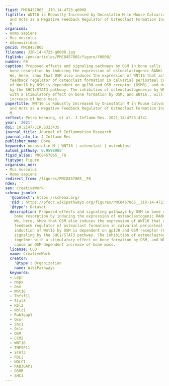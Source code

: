 ```yaml
---
figid: PMC8457865__JIR-14-4723-g0008
figtitle: WNT16 is Robustly Increased by Oncostatin M in Mouse Calvarial Osteoblasts
  and Acts as a Negative Feedback Regulator of Osteoclast Formation Induced by Oncostatin
  M
organisms:
- Homo sapiens
- Mus musculus
- Adenoviridae
pmcid: PMC8457865
filename: JIR-14-4723-g0008.jpg
figlink: /pmc/articles/PMC8457865/figure/f0008/
number: F8
caption: Proposed effects and signaling pathways by OSM in bone cells. OSM increases
  bone resorption by inducing the expression of osteoclastogenic RANKL by osteoblasts.
  We, here, show that OSM also induces the expression of WNT16 that act as a negative
  feedback regulator of osteoclast formation in calvarial periosteal cells. The induction
  of Wnt16 by OSM is dependent on gp130 and OSM receptor (OSMR), and downstream signaling
  by the SHC1/STAT3 pathway. The inhibition of osteoclastogenesis by WNT16, together
  with a stimulatory effect on bone formation by OSM, and WNT16,, will cause an OSM-dependent
  increase of bone mass.
papertitle: WNT16 is Robustly Increased by Oncostatin M in Mouse Calvarial Osteoblasts
  and Acts as a Negative Feedback Regulator of Osteoclast Formation Induced by Oncostatin
  M.
reftext: Petra Henning, et al. J Inflamm Res. 2021;14:4723-4741.
year: '2021'
doi: 10.2147/JIR.S323435
journal_title: Journal of Inflammation Research
journal_nlm_ta: J Inflamm Res
publisher_name: Dove
keywords: oncostatin M | WNT16 | osteoclast | osteoblast
automl_pathway: 0.9598985
figid_alias: PMC8457865__F8
figtype: Figure
organisms_ner:
- Mus musculus
- Homo sapiens
redirect_from: /figures/PMC8457865__F8
ndex: ''
seo: CreativeWork
schema-jsonld:
  '@context': https://schema.org/
  '@id': https://pfocr.wikipathways.org/figures/PMC8457865__JIR-14-4723-g0008.html
  '@type': Dataset
  description: Proposed effects and signaling pathways by OSM in bone cells. OSM increases
    bone resorption by inducing the expression of osteoclastogenic RANKL by osteoblasts.
    We, here, show that OSM also induces the expression of WNT16 that act as a negative
    feedback regulator of osteoclast formation in calvarial periosteal cells. The
    induction of Wnt16 by OSM is dependent on gp130 and OSM receptor (OSMR), and downstream
    signaling by the SHC1/STAT3 pathway. The inhibition of osteoclastogenesis by WNT16,
    together with a stimulatory effect on bone formation by OSM, and WNT16,, will
    cause an OSM-dependent increase of bone mass.
  license: CC0
  name: CreativeWork
  creator:
    '@type': Organization
    name: WikiPathways
  keywords:
  - Lepr
  - Hopx
  - Osm
  - Wnt16
  - Tnfsf11
  - Stat3
  - Rbl2
  - Nolc1
  - Rab3gap1
  - Osmr
  - Shc1
  - Ocln
  - OSM
  - CCM2
  - WNT16
  - TNFSF11
  - STAT3
  - RBL2
  - NOLC1
  - RAB3GAP1
  - OSMR
  - SHC1
---
```

